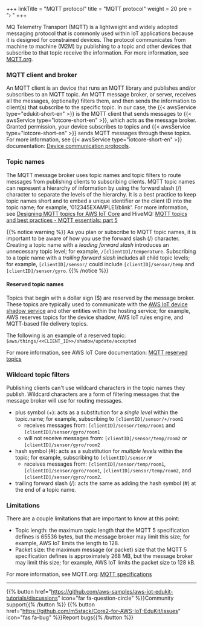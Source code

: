 +++
linkTitle = "MQTT protocol" 
title = "MQTT protocol"
weight = 20
pre = "› "
+++


MQ Telemetry Transport (MQTT) is a lightweight and widely adopted messaging protocol that is commonly used within IoT applications because it is designed for constrained devices. The protocol communicates from machine to machine (M2M) by publishing to a topic and other devices that subscribe to that topic receive the information. For more information, see [MQTT.org](https://mqtt.org). 

### MQTT client and broker ###

An MQTT client is an device that runs an MQTT library and publishes and/or subscribes to an MQTT topic. An MQTT message broker, or server, receives all the messages, (optionally) filters them, and then sends the information to client(s) that subscribe to the specific topic. In our case, the {{< awsService type="edukit-short-en" >}} is the MQTT client that sends messages to {{< awsService type="iotcore-short-en" >}}, which acts as the message broker. Granted permission,  your device subscribes to topics and {{< awsService type="iotcore-short-en" >}} sends MQTT messages through these topics. For more information, see {{< awsService type="iotcore-short-en" >}} documentation: [Device communication protocols](https://docs.aws.amazon.com/iot/latest/developerguide/protocols.html).
### Topic names ###

The MQTT message broker uses topic names and topic filters to route messages from publishing clients to subscribing clients. MQTT topic names can represent a hierarchy of information by using the forward slash (/) character to separate the levels of the hierarchy. It is a best practice to keep topic names short and to embed a unique identifier or the client ID into the topic name; for example, '012345EXAMPLE1/blink'. For more information, see [Designing MQTT topics for AWS IoT Core](https://docs.aws.amazon.com/whitepapers/latest/designing-mqtt-topics-aws-iot-core/designing-mqtt-topics-aws-iot-core.html) and HiveMQ: [MQTT topics and best practices - MQTT essentials: part 5](https://www.hivemq.com/blog/mqtt-essentials-part-5-mqtt-topics-best-practices/)

{{% notice warning %}}
As you plan or subscribe to MQTT topic names, it is important to be aware of how you use the forward slash (/) character. Creating a topic name with a *leading forward slash* introduces an unnecessary topic level; for example, `/[clientID]/temperature`. Subscribing to a topic name with a *trailing forward slash* includes all child topic levels; for example, `[clientID]/sensor/` could include `[clientID]/sensor/temp` and `[clientID]/sensor/gyro`.
{{% /notice %}}

#### Reserved topic names ####

Topics that begin with a dollar sign ($) are reserved by the message broker. These topics are typically used to communicate with the [AWS IoT device shadow service](https://docs.aws.amazon.com/iot/latest/developerguide/iot-device-shadows.html) and other entities within the hosting service; for example, AWS reserves topics for the device shadow, AWS IoT rules engine, and MQTT-based file delivery topics. 

The following is an example of a reserved topic: `$aws/things/<<CLIENT_ID>>/shadow/update/accepted` 


For more information, see AWS IoT Core documentation: [MQTT reserved topics](https://docs.aws.amazon.com/iot/latest/developerguide/reserved-topics.html)




### Wildcard topic filters ###

Publishing clients can't use wildcard characters in the topic names they publish. Wildcard characters are a form of filtering messages that the message broker will use for routing messages. 

* plus symbol (+): acts as a substitution for a *single level* within the topic.name; for example, subscribing to `[clientID]/sensor/+/room1`
  * receives messages from: `[clientID]/sensor/temp/room1` and `[clientID]/sensor/gyro/room1`
  * will not receive messages from: `[clientID]/sensor/temp/room2` or `[clientID]/sensor/gyro/room2`
* hash symbol (#): acts as a substitution for *multiple levels* within the topic; for example, subscribing to `[clientID]/sensor/#`
  * receives messages from: `[clientID]/sensor/temp/room1`, `[clientID]/sensor/gyro/room1`, `[clientID]/sensor/temp/room2`, and `[clientID]/sensor/gyro/room2`.
* trailing forward slash (/): acts the same as adding the hash symbol (#) at the end of a topic name.
### Limitations ###

There are a couple limitations that are important to know at this point:
* Topic length: the maximum topic length that the MQTT 5 specification defines is 65536 bytes, but the message broker may limit this size; for example, AWS IoT limits the length to 128.
* Packet size: the maximum message (or packet) size that the MQTT 5 specification defines is approximately 268 MB, but the message broker may limit this size; for example, AWS IoT limits the packet size to 128 kB.

For more information, see MQTT.org: [MQTT specifications](https://mqtt.org/mqtt-specification/)

---
{{% button href="https://github.com/aws-samples/aws-iot-edukit-tutorials/discussions" icon="far fa-question-circle" %}}Community support{{% /button %}} {{% button href="https://github.com/m5stack/Core2-for-AWS-IoT-EduKit/issues" icon="fas fa-bug" %}}Report bugs{{% /button %}}